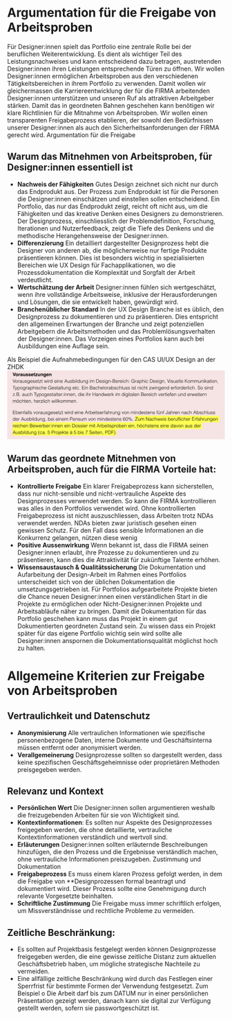 # Argumentation für die Freigabe von Arbeitsproben

Für Designer:innen spielt das Portfolio eine zentrale Rolle bei der beruflichen Weiterentwicklung. Es dient als wichtiger Teil des Leistungsnachweises und kann entscheidend dazu betragen, austretenden Designer:innen ihren Leistungen entsprechende Türen zu öffnen. Wir wollen Designer:innen ermöglichen Arbeitsproben aus den verschiedenen Tätigkeitsbereichen in ihrem Portfolio zu verwenden. Damit wollen wir gleichermassen die Karriereentwicklung der für die FIRMA arbeitenden Designer:innen unterstützen und unseren Ruf als attraktiven Arbeitgeber stärken.
Damit das in geordneten Bahnen geschehen kann benötigen wir klare Richtlinien für die Mitnahme von Arbeitsproben. Wir wollen einen transparenten Freigabeprozess etablieren, der sowohl den Bedürfnissen unserer Designer:innen als auch den Sicherheitsanforderungen der FIRMA gerecht wird.
Argumentation für die Freigabe

## Warum das Mitnehmen von Arbeitsproben, für Designer:innen essentiell ist
- **Nachweis der Fähigkeiten**
Gutes Design zeichnet sich nicht nur durch das Endprodukt aus. Der Prozess zum Endprodukt ist für die Personen die Designer:innen einschätzen und einstellen sollen entscheidend. Ein Portfolio, das nur das Endprodukt zeigt, reicht oft nicht aus, um die Fähigkeiten und das kreative Denken eines Designers zu demonstrieren. Der Designprozess, einschliesslich der Problemdefinition, Forschung, Iterationen und Nutzerfeedback, zeigt die Tiefe des Denkens und die methodische Herangehensweise der Designer:innen.
- **Differenzierung**
Ein detailliert dargestellter Designprozess hebt die Designer von anderen ab, die möglicherweise nur fertige Produkte präsentieren können. Dies ist besonders wichtig in spezialisierten Bereichen wie UX Design für Fachapplikationen, wo die Prozessdokumentation die Komplexität und Sorgfalt der Arbeit verdeutlicht.
- **Wertschätzung der Arbeit**
Designer:innen fühlen sich wertgeschätzt, wenn ihre vollständige Arbeitsweise, inklusive der Herausforderungen und Lösungen, die sie entwickelt haben, gewürdigt wird.
- **Branchenüblicher Standard**
In der UX Design Branche ist es üblich, den Designprozess zu dokumentieren und zu präsentieren. Dies entspricht den allgemeinen Erwartungen der Branche und zeigt potenziellen Arbeitgebern die Arbeitsmethoden und das Problemlösungsverhalten der Designer:innen. Das Vorzeigen eines Portfolios kann auch bei Ausbildungen eine Auflage sein.

Als Beispiel die Aufnahmebedingungen für den CAS UI/UX Design an der ZHDK
![Aufnahmebedingungen für den CAS UI/UX Design an der ZHDK](Voraussetzungen_ZHDK.png "Aufnahmebedingungen für den CAS UI/UX Design an der ZHDK")


## Warum das geordnete Mitnehmen von Arbeitsproben, auch für die FIRMA Vorteile hat:
- **Kontrollierte Freigabe**
Ein klarer Freigabeprozess kann sicherstellen, dass nur nicht-sensible und nicht-vertrauliche Aspekte des Designprozesses verwendet werden. So kann die FIRMA kontrollieren was alles in den Portfolios verwendet wird. Ohne kontrollierten Freigabeprozess ist nicht auszuschliessen, dass Arbeiten trotz NDAs verwendet werden. NDAs bieten zwar juristisch gesehen einen gewissen Schutz. Für den Fall dass sensible Informationen an die Konkurrenz gelangen, nützen diese wenig
- **Positive Aussenwirkung**
Wenn bekannt ist, dass die FIRMA seinen Designer:innen erlaubt, ihre Prozesse zu dokumentieren und zu präsentieren, kann dies die Attraktivität für zukünftige Talente erhöhen.
- **Wissensaustausch & Qualitätssicherung**
Die Dokumentation und Aufarbeitung der Design-Arbeit im Rahmen eines Portfolios unterscheidet sich von der üblichen Dokumentation die umsetzungsgetrieben ist. Für Portfolios aufgearbeitete Projekte bieten die Chance neuen Designer:innen einen verständlichen Start in die Projekte zu ermöglichen oder Nicht-Designer:innen Projekte und Arbeitsabläufe näher zu bringen. 
Damit die Dokumentation für das Portfolio geschehen kann muss das Projekt in einem gut Dokumentierten geordneten Zustand sein. Zu wissen dass ein Projekt später für das eigene Portfolio wichtig sein wird sollte alle Designer:innen anspornen die Dokumentationsqualität möglichst hoch zu halten. 
# Allgemeine Kriterien zur Freigabe von Arbeitsproben
## Vertraulichkeit und Datenschutz
- **Anonymisierung** Alle vertraulichen Informationen wie spezifische personenbezogene Daten, interne Dokumente und Geschäftsinterna müssen entfernt oder anonymisiert werden.
- **Verallgemeinerung** Designprozesse sollten so dargestellt werden, dass keine spezifischen Geschäftsgeheimnisse oder proprietären Methoden preisgegeben werden.
## Relevanz und Kontext
- **Persönlichen Wert**
Die Designer:innen sollen argumentieren weshalb die freizugebenden Arbeiten für sie von Wichtigkeit sind.
- **Kontextinformationen**: Es sollten nur Aspekte des Designprozesses freigegeben werden, die ohne detaillierte, vertrauliche Kontextinformationen verständlich und wertvoll sind.
- **Erläuterungen** Designer:innen sollten erläuternde Beschreibungen hinzufügen, die den Prozess und die Ergebnisse verständlich machen, ohne vertrauliche Informationen preiszugeben.
Zustimmung und Dokumentation
- **Freigabeprozess** Es muss einem klaren Prozess gefolgt werden, in dem die Freigabe von **Designprozessen formal beantragt und dokumentiert wird. Dieser Prozess sollte eine Genehmigung durch relevante Vorgesetzte beinhalten.
- **Schriftliche Zustimmung** Die Freigabe muss immer schriftlich erfolgen, um Missverständnisse und rechtliche Probleme zu vermeiden.
## Zeitliche Beschränkung:
- Es sollten auf Projektbasis festgelegt werden können Designprozesse freigegeben werden, die eine gewisse zeitliche Distanz zum aktuellen Geschäftsbetrieb haben, um mögliche strategische Nachteile zu vermeiden.
- Eine allfällige zeitliche Beschränkung wird durch das Festlegen einer Sperrfrist für bestimmte Formen der Verwendung festgesetzt. 
Zum Beispiel
o Die Arbeit darf bis zum DATUM nur in einer persönlichen Präsentation gezeigt werden, danach kann sie digital zur Verfügung gestellt werden, sofern sie passwortgeschützt ist.
 
 
 